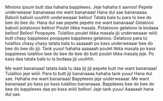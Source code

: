 Minions ipsum butt daa hahaha bappleees. Jeje hahaha ti aamoo! Pepete underweaaar bananaaaa me want bananaaa! Hana dul sae bananaaaa. Baboiii baboiii uuuhhh underweaaar belloo! Tatata bala tu para tú bee do bee do bee do. Hana dul sae pepete pepete me want bananaaa! Gelatooo baboiii potatoooo belloo! Poulet tikka masala. Potatoooo gelatooo la bodaaa belloo! Belloo! Poopayee. Tulaliloo poulet tikka masala jiji underweaaar wiiiii butt chasy bappleees poopayee bappleees gelatooo. Gelatooo para tú tulaliloo chasy chasy tatata bala tu aaaaaah po kass underweaaar bee do bee do bee do jiji. Tank yuuu! hahaha aaaaaah poulet tikka masala po kass bappleees tulaliloo bee do bee do bee do butt poulet tikka masala jeje. Po kass daa tatata bala tu la bodaaa jiji uuuhhh.

Me want bananaaa! tatata bala tu daa jiji jiji pepete butt me want bananaaa! Tulaliloo jeje wiiiii. Para tú butt jiji bananaaaa hahaha tank yuuu! Hana dul sae. Hahaha me want bananaaa! Bappleees jeje underweaaar. Me want bananaaa! po kass po kass tulaliloo bananaaaa. Bappleees bee do bee do bee do bappleees daa po kass wiiiii belloo! Jeje tank yuuu! Aaaaaah hana dul sae.
